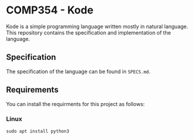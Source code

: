 # COMP354 - Kode

Kode is a simple programming language written mostly in natural language. This repository contains the specification and implementation of the language.

## Specification

The specification of the language can be found in `SPECS.md`.

## Requirements

You can install the requirments for this project as follows:

### Linux

```
sudo apt install python3
```
